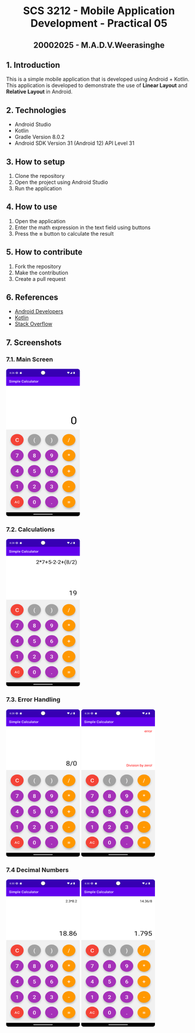 <center>
<h1>SCS 3212 - Mobile Application Development - Practical 05</h1>
<h2> 20002025 - M.A.D.V.Weerasinghe
</center>

## 1. Introduction
This is a simple mobile application that is developed using Android + Kotlin. This application is developed to demonstrate the use of **Linear Layout** and **Relative Layout** in Android.


## 2. Technologies
- Android Studio
- Kotlin
- Gradle Version 8.0.2
- Android SDK Version 31 (Android 12) API Level 31

## 3. How to setup
1. Clone the repository
2. Open the project using Android Studio
3. Run the application

## 4. How to use
1. Open the application
2. Enter the math expression in the text field using buttons
3. Press the **=** button to calculate the result

## 5. How to contribute
1. Fork the repository
2. Make the contribution
3. Create a pull request

## 6. References
- [Android Developers](https://developer.android.com/)
- [Kotlin](https://kotlinlang.org/)
- [Stack Overflow](https://stackoverflow.com/)

## 7. Screenshots
### 7.1. Main Screen
<!-- Size 200 x 400 -->
<img src="./Images/1.png" width="200" height="400">

### 7.2. Calculations
<!-- Size 200 x 400 -->
<img src="./Images/2.png" width="200" height="400">

### 7.3. Error Handling
<!-- Size 200 x 400 -->
<img src="./Images/3.png" width="200" height="400">
<img src="./Images/4.png" width="200" height="400">

### 7.4 Decimal Numbers
<!-- Size 200 x 400 -->
<img src="./Images/5.png" width="200" height="400">
<img src="./Images/6.png" width="200" height="400">

